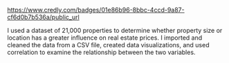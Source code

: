  https://www.credly.com/badges/01e86b96-8bbc-4ccd-9a87-cf6d0b7b536a/public_url

 I used a dataset of 21,000 properties to determine whether property size or location has a greater influence on real estate prices. I imported and cleaned the data from a CSV file, created data visualizations, and used correlation to examine the relationship between the two variables. 
